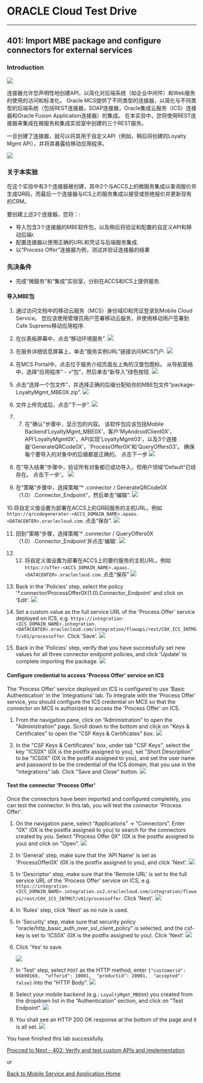 
# ORACLE Cloud Test Drive #
-----
## 401: Import MBE package and configure connectors for external services ##

### Introduction ###
![](../common/images/mobile/402-Connectors_Overview.png)

连接器允许您声明性地创建API，以简化对后端系统（如企业中间件）和Web服务的使用的访问和标准化。 Oracle MCS提供了不同类型的连接器，以简化与不同类型的后端系统（包括REST连接器，SOAP连接器，Oracle集成云服务（ICS）连接器和Oracle Fusion Application连接器）的集成。 在本实验中，您将使用REST连接器来集成在微服务和集成实验室中创建的三个REST服务。

一旦创建了连接器，就可以将其用于自定义API（例如，稍后将创建的Loyalty Mgmt APi），并将其暴露给移动应用程序。

![](../common/images/mobile/402-Connectors_Mechanism.png)

### 关于本实验 ###
在这个实验中有3个连接器被创建，其中2个与ACCS上的微服务集成以查询报价并生成QR码，而最后一个连接器与ICS上的服务集成以接受或拒绝报价并更新现有的CRM。

要创建上述3个连接器，您将：:
- 导入包含3个连接器的MBE软件包，以及稍后将验证和配置的自定义API和移动后端r.
- 配置连接器以使用正确的URL和凭证与后端服务集成.
- 以“Process Offer”连接器为例，测试并验证连接器的结果

### 先决条件 ###
- 完成“微服务”和“集成”实验室，分别在ACCS和ICS上提供服务.

#### 导入MBE包 ####

1. 通过访问文档中的移动云服务（MCS）身份域ID和凭证登录到Mobile Cloud Service。 您应该使用管理员用户签署移动云服务，并使用移动用户签署到Cafe Supremo移动应用程序.

2. 在仪表板屏幕中，点击“移动环境服务”.
![](../common/images/mobile/400-MobileEnvService.png)

3. 在服务详细信息屏幕上，单击“服务实例URL”链接访问MCS门户.
![](../common/images/mobile/400-MCS_ServiceInstanceURL.png)

4. 在MCS Portal中，点击位于服务介绍页面左上角的汉堡包图标。 从导航窗格中，选择“应用程序” - >“包”，然后单击“新导入”绿色按钮.
![](../common/images/mobile/401-New_Import_Package.png)

5. 点击“选择一个包文件”，并选择正确的后缀分配给你的MBE包文件“package-LoyaltyMgmt_MBE0X.zip”.
![](../common/images/mobile/401-Import_Package_Select_File.png)

6. 文件上传完成后，点击“下一步”.
![](../common/images/mobile/401-Import_Package_File_Validated.png)

7. 7.	在“确认”步骤中，显示包的内容。 该软件包应该包括Mobile Backend'LoyaltyMgmt_MBE0X'，客户'MyAndroidClient0X'，API'LoyaltyMgmt0X'，API实现'LoyaltyMgmt03'，以及3个连接器'GenerateQRCode0X'，'ProcessOffer0X'和'QueryOffers03'。 确保每个要导入的对象中的后缀都是正确的。 点击下一步
![](../common/images/mobile/401-Import_Package_Confirm.png)

8. 在“导入结果”步骤中，验证所有对象都已成功导入，但用户领域“Default”已经存在。 点击下一步'。
![](../common/images/mobile/401-Import_Package_Results.png)

9. 在“策略”步骤中，选择策略“* .connector / GenerateQRCode0X（1.0）.Connector_Endpoint”，然后单击“编辑”.
![](../common/images/mobile/401-Import_Package_Select_GenerateQRCode_Endpoint.png)

10.将自定义值设置为部署在ACCS上的QR码服务的主机URL，例如 `https://qrcodegenerator-<ACCS_DOMAIN_NAME>.apaas.<DATACENTER>.oraclecloud.com`. 点击“保存”.
![](../common/images/mobile/401-Import_Package_Update_GenerateQRCode_Endpoint.png)

11. 回到“策略”步骤，选择策略'* .connector / QueryOffers0X（1.0）.Connector_Endpoint'并点击'编辑'.
![](../common/images/mobile/401-Import_Package_Select_QueryOffers_Endpoint.png)

12. 12.	将自定义值设置为部署在ACCS上的要约服务的主机URL，例如 `https://offer-<ACCS_DOMAIN_NAME>.apaas.<DATACENTER>.oraclecloud.com`. 点击“保存”
![](../common/images/mobile/401-Import_Package_Update_QueryOffers_Endpoint.png)

13. Back in the 'Policies' step, select the policy '*.connector/ProcessOffer0X(1.0).Connector_Endpoint' and click on 'Edit'.
![](../common/images/mobile/401-Import_Package_Select_ProcessOffer_Endpoint.png)

14. Set a custom value as the full service URL of the 'Process Offer' service deployed on ICS, e.g. `https://integration-<ICS_DOMAIN_NAME>.integration.<DATACENTER>.oraclecloud.com/integration/flowapi/rest/C0X_ICS_INTMGT/v01/processoffer`. Click 'Save'.
![](../common/images/mobile/401-Import_Package_Update_ProcessOffer_Endpoint.png)

15. Back in the 'Policies' step, verify that you have successfully set new values for all three connector endpoint policies, and click 'Update' to complete importing the package.
![](../common/images/mobile/401-Import_Package_Complete_Update_Policies.png)


#### Configure credential to access 'Process Offer' service on ICS ####
The 'Process Offer' service deployed on ICS is configured to use 'Basic Authentication' in the 'integrations' lab. To integrate with the 'Process Offer' service, you should configure the ICS credential on MCS so that the connector on MCS is authorized to access the 'Process Offer' on ICS.

1. From the navigation pane, click on “Administration” to open the "Administration" page. Scroll down to the bottom and click on "Keys & Certificates" to open the "CSF Keys & Certificates" box.
![](../common/images/mobile/401-CSF_Navigate_To_CSF.png)

2. In the "CSF Keys & Certificates" box, under tab "CSF Keys", select the key "ICS0X" (0X is the postfix assigned to you), set "Short Description" to be "ICS0X" (0X is the postfix assigned to you), and set the user name and password to be the credential of the ICS domain, that you use in the "integrations" lab. Click "Save and Close" button.
![](../common/images/mobile/401-CSF_Update_CSF.png)

#### Test the connector 'Process Offer' ####

Once the connectors have been imported and configured completely, you can test the connector. In this lab, you will test the connector 'Process Offer'.

1. On the navigation pane, select “Applications” -> “Connectors”. Enter "0X" (0X is the postfix assigned to you) to search for the connectors created by you. Select "Process Offer 0X" (0X is the postfix assigned to you) and click on "Open".
![](../common/images/mobile/401-Test_Connector_Open_ProcessOffer.png)

2. In 'General' step, make sure that the 'API Name' is set as 'ProcessOffer0X' (0X is the postfix assigned to you), and click 'Next'.
![](../common/images/mobile/401-Test_Connector_ProcessOffer_General.png)

3. In 'Descriptor' step, make sure that the 'Remote URL' is set to the full service URL of the 'Process Offer' service on ICS, e.g. `https://integration-<ICS_DOMAIN_NAME>.integration.us2.oraclecloud.com/integration/flowapi/rest/C0X_ICS_INTMGT/v01/processoffer`. Click 'Next'.
![](../common/images/mobile/401-Test_Connector_ProcessOffer_Descriptor.png)

4. In 'Rules' step, click 'Next' as no rule is used. 

5. In 'Security' step, make sure that security policy "oracle/http_basic_auth_over_ssl_client_policy" is selected, and the csf-key is set to 'ICS0X' (0X is the postfix assigned to you). Click 'Next'.
![](../common/images/mobile/401-Test_Connector_ProcessOffer_Security.png)

6. Click 'Yes' to save.

   ![](../common/images/mobile/401-Test_Connector_ProcessOffer_Save.png)

7. In 'Test' step, select `POST` as the HTTP method, enter `{"customerid": 66890169,  "offerid": 10001,  "productid": 20001,  "accepted": false}` into the "HTTP Body".
![](../common/images/mobile/401-Test_Connector_ProcessOffer_Test_1.png)

8. Select your mobile backend (e.g.: `LoyaltyMgmt_MBE0X`) you created from the dropdown list in the “Authentication” section, and click on “Test Endpoint”.
![](../common/images/mobile/401-Test_Connector_ProcessOffer_Test_2.png)

9. You shall see an HTTP 200 OK response at the bottom of the page and it is all set.
![](../common/images/mobile/401-Test_Connector_ProcessOffer_Test_Result.png)


You have finished this lab successfully.

[Procced to Next - 402: Verify and test custom APIs and implementation](402-MobileLab.md)

or

[Back to Mobile Service and Application Home](README.md)
